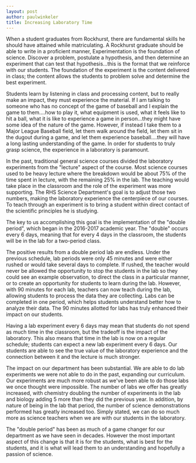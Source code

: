```yaml
---
layout: post
author: paulwinkeler
title: Increasing Laboratory Time
---
```

When a student graduates from Rockhurst, there are fundamental skills he should have attained while matriculating.  A Rockhurst graduate should be able to write in a proficient manner, Experimentation is the foundation of science.  Discover a problem, postulate a hypothesis, and then determine an experiment that can test that hypothesis...this is the format that we reinforce with our students.  The foundation of the experiment is the content delivered in class; the content allows the students to problem solve and determine the best experiment.

Students learn by listening in class and processing content, but to really make an impact, they must experience the material.  If I am talking to someone who has no concept of the game of baseball and I explain the game to them....how to play it, what equipment is used, what it feels like to hit a ball, what it is like to experience a game in person...they might have some idea of the nature of the game.  However, if instead I take them to a Major League Baseball field, let them walk around the field, let them sit in the dugout during a game, and let them experience baseball....they will have a long lasting understanding of the game.  In order for students to truly grasp science, the experience in a laboratory is paramount.

In the past, traditional general science courses divided the laboratory experiments from the "lecture" aspect of the course.  Most science courses used to be heavy lecture where the breakdown would be about 75% of the time spent in lecture, with the remaining 25% in the lab.  The teaching would take place in the classroom and the role of the experiment was more supporting.  The RHS Science Department's goal is to adjust those two numbers, making the laboratory experience the centerpiece of our courses.  To teach through an experiment is to bring a student within direct contact of the scientific principles he is studying.

The key to us accomplishing this goal is the implementation of the "double period", which began in the 2016-2017 academic year.  The "double" occurs every 6 days, meaning that for every 4 days in the classroom, the students will be in the lab for a two-period class.  

The positive results from a double period lab are endless.  Under the previous schedule, lab periods were only 45 minutes and were either rushed or would take several days to complete.  If rushed, the teacher would never be allowed the opportunity to stop the students in the lab so they could see an example observation, to direct the class in a particular manner, or to create an opportunity for students to learn during the lab.  However, with 90 minutes for each lab, teachers can now teach during the lab, allowing students to process the data they are collecting.  Labs can be completed in one period, which helps students understand better how to analyze their data.  The 90 minutes allotted for labs has truly enhanced their impact on our students.

Having a lab experiment every 6 days may mean that students do not spend as much time in the classroom, but the tradeoff is the impact of the laboratory.  This also means that time in the lab is now on a regular schedule; students can expect a new lab experiment every 6 days.  Our students are able to see the true value of the laboratory experience and the connection between it and the lecture is much stronger.

The impact on our department has been substantial.  We are able to do lab experiments we were not able to do in the past, expanding our curriculum.  Our experiments are much more robust as we've been able to do those labs we once thought were impossible.  The number of labs we offer has greatly increased, with chemistry doubling the number of experiments in the lab and biology adding 5 more than they did the previous year.  In addition, by nature of being in the lab that period, the number of science demonstrations performed has greatly increased too.  Simply stated, we can do so much more as science teachers when we are with our students in the laboratory.

The "double period" has been as much of a game changer for our department as we have seen in decades.  However the most important aspect of this change is that it is for the students, what is best for the students, and it is what will lead them to an understanding and hopefully a passion of science.  
